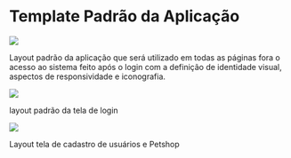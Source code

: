 # Template Padrão da Aplicação

<img src="https://user-images.githubusercontent.com/86859418/198903146-a51bda56-a6ac-4f73-a0c9-6019636b180f.jpg">

Layout padrão da aplicação que será utilizado em todas as páginas fora o acesso ao sistema feito após o login com a definição de identidade visual, aspectos de responsividade e iconografia.

<img src="https://user-images.githubusercontent.com/86859418/198903304-271c2d81-8e71-4b22-8e89-318b8472354a.jpg">

layout padrão da tela de login

<img src="https://user-images.githubusercontent.com/86859418/204156461-f5e9acbd-e072-406f-8c31-91c267b758eb.png">

Layout tela de cadastro de usuários e Petshop

